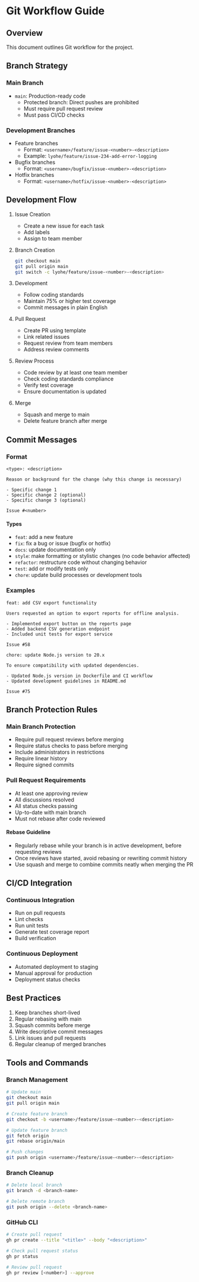 # Git Workflow Guide

## Overview

This document outlines Git workflow for the project.

## Branch Strategy

### Main Branch

- `main`: Production-ready code
  - Protected branch: Direct pushes are prohibited
  - Must require pull request review
  - Must pass CI/CD checks

### Development Branches

- Feature branches
  - Format: `<username>/feature/issue-<number>-<description>`
  - Example: `lyohe/feature/issue-234-add-error-logging`
- Bugfix branches
  - Format: `<username>/bugfix/issue-<number>-<description>`
- Hotfix branches
  - Format: `<username>/hotfix/issue-<number>-<description>`

## Development Flow

1. Issue Creation

   - Create a new issue for each task
   - Add labels
   - Assign to team member

2. Branch Creation

   ```bash
   git checkout main
   git pull origin main
   git switch -c lyohe/feature/issue-<number>-<description>
   ```

3. Development

   - Follow coding standards
   - Maintain 75% or higher test coverage
   - Commit messages in plain English

4. Pull Request

   - Create PR using template
   - Link related issues
   - Request review from team members
   - Address review comments

5. Review Process

   - Code review by at least one team member
   - Check coding standards compliance
   - Verify test coverage
   - Ensure documentation is updated

6. Merge

   - Squash and merge to main
   - Delete feature branch after merge

## Commit Messages

### Format

```
<type>: <description>

Reason or background for the change (why this change is necessary)

- Specific change 1
- Specific change 2 (optional)
- Specific change 3 (optional)

Issue #<number>
```

#### Types

- `feat`: add a new feature
- `fix`: fix a bug or issue (bugfix or hotfix)
- `docs`: update documentation only
- `style`: make formatting or stylistic changes (no code behavior affected)
- `refactor`: restructure code without changing behavior
- `test`: add or modify tests only
- `chore`: update build processes or development tools

### Examples

```
feat: add CSV export functionality

Users requested an option to export reports for offline analysis.

- Implemented export button on the reports page
- Added backend CSV generation endpoint
- Included unit tests for export service

Issue #58
```

```
chore: update Node.js version to 20.x

To ensure compatibility with updated dependencies.

- Updated Node.js version in Dockerfile and CI workflow
- Updated development guidelines in README.md

Issue #75
```

## Branch Protection Rules

### Main Branch Protection

- Require pull request reviews before merging
- Require status checks to pass before merging
- Include administrators in restrictions
- Require linear history
- Require signed commits

### Pull Request Requirements

- At least one approving review
- All discussions resolved
- All status checks passing
- Up-to-date with main branch
- Must not rebase after code reviewed

#### Rebase Guideline

- Regularly rebase while your branch is in active development, before requesting reviews
- Once reviews have started, avoid rebasing or rewriting commit history
- Use squash and merge to combine commits neatly when merging the PR

## CI/CD Integration

### Continuous Integration

- Run on pull requests
- Lint checks
- Run unit tests
- Generate test coverage report
- Build verification

### Continuous Deployment

- Automated deployment to staging
- Manual approval for production
- Deployment status checks

## Best Practices

1. Keep branches short-lived
2. Regular rebasing with main
3. Squash commits before merge
4. Write descriptive commit messages
5. Link issues and pull requests
6. Regular cleanup of merged branches

## Tools and Commands

### Branch Management

```bash
# Update main
git checkout main
git pull origin main

# Create feature branch
git checkout -b <username>/feature/issue-<number>-<description>

# Update feature branch
git fetch origin
git rebase origin/main

# Push changes
git push origin <username>/feature/issue-<number>-<description>
```

### Branch Cleanup

```bash
# Delete local branch
git branch -d <branch-name>

# Delete remote branch
git push origin --delete <branch-name>
```

### GitHub CLI

```bash
# Create pull request
gh pr create --title "<title>" --body "<description>"

# Check pull request status
gh pr status

# Review pull request
gh pr review [<number>] --approve
```
